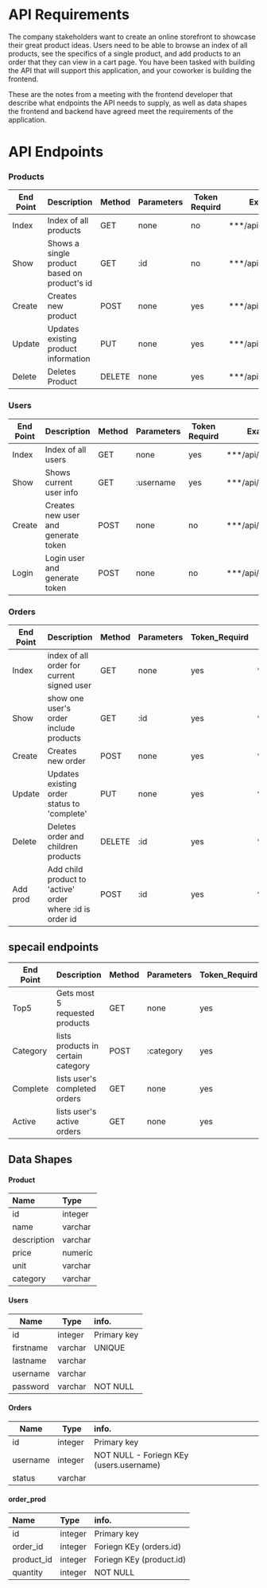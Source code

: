 # API Requirements
The company stakeholders want to create an online storefront to showcase their great product ideas. Users need to be able to browse an index of all products, see the specifics of a single product, and add products to an order that they can view in a cart page. You have been tasked with building the API that will support this application, and your coworker is building the frontend.

These are the notes from a meeting with the frontend developer that describe what endpoints the API needs to supply, as well as data shapes the frontend and backend have agreed meet the requirements of the application. 

# API Endpoints

### **Products**


| End Point	| Description | Method | Parameters | Token Requird |Example |Request Body |
| --------- | ----------- | ------ | ---------- | ------------- | ------ | ----------- |
| Index | Index of all products | GET | none | no | ***/api/products |
| Show | Shows a single product based on product's id | GET | :id |no | ***/api/products/1 |
| Create | Creates new product |POST |none |yes | ***/api/products |{"name","description","price","unit",category"}
| Update    |Updates existing product information |PUT |none |yes |***/api/products		|{"name","description","price","unit","category","id"}
| Delete    |Deletes Product |DELETE |none |yes |***/api/products |{"id"}         


### **Users**

| End Point | Description | Method |Parameters |Token Requird |Example |Request Body |
|--------- | ----------- | ------ | ---------- | ------------- | ------ | ----------- |
| Index     | Index of all users       				|GET        |none       |yes             |***/api/users 		|
| Show      | Shows current user info |GET |:username  |yes |***/api/users/1	    |
| Create    |Creates new user and generate token	|POST       |none       |no              |***/api/users		    |{"firstname","lastname","username","password"}
| Login    |Login user and generate token           |POST       |none       |no              |***/api/users/login	|{"username","password"}

### **Orders**

| End Point	| Description | Method    |Parameters	|Token_Requird	|Example    						|Request Body
| --------- | ----------- | ---------- | ---------- | ------------- | ------ | ----------- |
| Index     |index of all order for current signed user	|GET        |none       |yes             |***/api/orders		        |{"username"}
| Show      |show one user's order include products |GET        |:id        |yes             |***/api/orders/1	            |{"username"}
| Create    |Creates new order       				|POST       |none       |yes             |***/api/orders		        |{"username"}
| Update    |Updates existing order status to 'complete'   |PUT        |none       |yes             |***/api/orders		        |{"id","username"}
| Delete    |Deletes order and children products	|DELETE     |:id        |yes              |***/api/orders/1		        |{"username}
| Add prod  |Add child product to 'active' order where :id is order id 			|POST	    |:id        |yes              |***/api/orders/1/addproduct	|{"productID","quantity","username"}    


## **specail endpoints**

| End Point	|	Description            				| Method    |Parameters	|Token_Requird	|Example    						|Request Body
| --------- | ----------- | ---------- | ---------- | ------------- | ------ | ----------- |
| Top5		|Gets most 5 requested products			|GET	    |none       |yes            |***/api/products/top5	|       
| Category	|lists products in certain category		|POST	    |:category  |yes            |***/api/products/it	| 
| Complete	|lists user's completed orders  		|GET	    |none       |yes             |***/api/orders/complete	    |{"username}
| Active	|lists user's active orders     		|GET	    |none       |yes             |***/api/orders/active	        |{"username}

## Data Shapes
#### **Product**

|Name |Type 
|:----|:----        
|id |integer |Primary key 
|name |varchar | 
|description |varchar |
|price |numeric |
|unit |varchar |
|category |varchar |

#### **Users**

|Name            |Type | info.        
| ---------------| ----|:-------------        
|id              |integer          |Primary key 
|firstname       |varchar          |UNIQUE
|lastname        |varchar          |
|username        |varchar          |
|password        |varchar          |NOT NULL

#### **Orders**

|Name            |Type | info.       
| ---------------| ----|:-------------        
|id              |integer          |Primary key 
|username         |integer          |NOT NULL - Foriegn KEy (users.username)
|status          |varchar          |

#### **order_prod**

|Name            |Type | info.         
|:---------------|:--- |:-------------      
|id              |integer          |Primary key 
|order_id        |integer          |Foriegn KEy (orders.id)
|product_id      |integer          |Foriegn KEy (product.id)
|quantity        |integer          |NOT NULL

